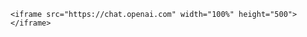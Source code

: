 <!DOCTYPE html>
<html>
<head>
	<title>موقع GPT </title>
</head>
<body>

	<iframe src="https://chat.openai.com" width="100%" height="500"></iframe>

</body>
</html>

